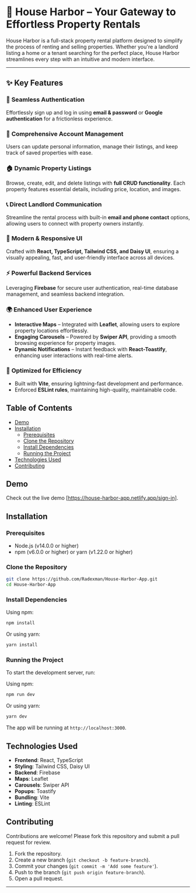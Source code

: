 # 🏡 House Harbor – Your Gateway to Effortless Property Rentals

House Harbor is a full-stack property rental platform designed to simplify the process of renting and selling properties. Whether you're a landlord listing a home or a tenant searching for the perfect place, House Harbor streamlines every step with an intuitive and modern interface.

---

## ✨ Key Features

### 🔑 **Seamless Authentication**
Effortlessly sign up and log in using **email & password** or **Google authentication** for a frictionless experience.

### 👤 **Comprehensive Account Management**
Users can update personal information, manage their listings, and keep track of saved properties with ease.

### 🏠 **Dynamic Property Listings**
Browse, create, edit, and delete listings with **full CRUD functionality**. Each property features essential details, including price, location, and images.

### 📞 **Direct Landlord Communication**
Streamline the rental process with built-in **email and phone contact** options, allowing users to connect with property owners instantly.

### 🎨 **Modern & Responsive UI**
Crafted with **React, TypeScript, Tailwind CSS, and Daisy UI**, ensuring a visually appealing, fast, and user-friendly interface across all devices.

### ⚡ **Powerful Backend Services**
Leveraging **Firebase** for secure user authentication, real-time database management, and seamless backend integration.

### 🌍 **Enhanced User Experience**
- **Interactive Maps** – Integrated with **Leaflet**, allowing users to explore property locations effortlessly.
- **Engaging Carousels** – Powered by **Swiper API**, providing a smooth browsing experience for property images.
- **Dynamic Notifications** – Instant feedback with **React-Toastify**, enhancing user interactions with real-time alerts.

### 🚀 **Optimized for Efficiency**
- Built with **Vite**, ensuring lightning-fast development and performance.
- Enforced **ESLint rules**, maintaining high-quality, maintainable code.


## Table of Contents

- [Demo](#demo)
- [Installation](#installation)
  - [Prerequisites](#prerequisites)
  - [Clone the Repository](#clone-the-repository)
  - [Install Dependencies](#install-dependencies)
  - [Running the Project](#running-the-project)
- [Technologies Used](#technologies-used)
- [Contributing](#contributing)

## Demo

Check out the live demo [https://house-harbor-app.netlify.app/sign-in].

## Installation

### Prerequisites

- Node.js (v14.0.0 or higher)
- npm (v6.0.0 or higher) or yarn (v1.22.0 or higher)

### Clone the Repository

```bash
git clone https://github.com/Radexman/House-Harbor-App.git
cd House-Harbor-App
```

### Install Dependencies

Using npm:

```bash
npm install
```

Or using yarn:

```bash
yarn install
```

### Running the Project

To start the development server, run:

Using npm:

```bash
npm run dev
```

Or using yarn:

```bash
yarn dev
```

The app will be running at `http://localhost:3000`.

## Technologies Used

- **Frontend**: React, TypeScript
- **Styling**: Tailwind CSS, Daisy UI
- **Backend**: Firebase
- **Maps**: Leaflet
- **Carousels**: Swiper API
- **Popups**: Toastify
- **Bundling**: Vite
- **Linting**: ESLint

## Contributing

Contributions are welcome! Please fork this repository and submit a pull request for review.

1. Fork the repository.
2. Create a new branch (`git checkout -b feature-branch`).
3. Commit your changes (`git commit -m 'Add some feature'`).
4. Push to the branch (`git push origin feature-branch`).
5. Open a pull request.

---
